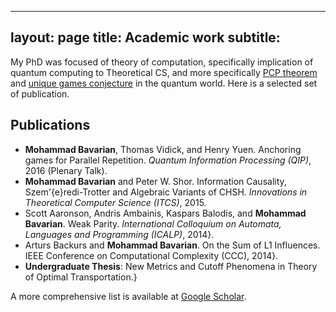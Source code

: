 ---
layout: page
title: Academic work
subtitle:
----

My PhD was focused of theory of computation, specifically implication of quantum computing to Theoretical CS, and more specifically [PCP theorem](https://en.wikipedia.org/wiki/PCP_theorem) and [unique games conjecture](https://en.wikipedia.org/wiki/Unique_games_conjecture) in the quantum world. Here is a selected set of publication.


## Publications
* **Mohammad Bavarian**, Thomas Vidick, and Henry Yuen. Anchoring games for Parallel Repetition.
_Quantum Information Processing (QIP)_, 2016 (Plenary Talk).
* **Mohammad Bavarian** and Peter W. Shor. Information Causality, Szem\'{e}redi-Trotter and Algebraic Variants of CHSH. _Innovations in Theoretical Computer Science (ITCS)_, 2015.
* Scott Aaronson, Andris Ambainis, Kaspars Balodis, and **Mohammad Bavarian**. Weak Parity. _International Colloquium on Automata, Languages and Programming (ICALP)_, 2014}.
* Arturs Backurs and **Mohammad Bavarian**. On the Sum of L1 Influences. IEEE Conference on Computational Complexity (CCC), 2014}.
* **Undergraduate Thesis**: New Metrics and Cutoff Phenomena in Theory of Optimal Transportation.} 

A more comprehensive list is available at [Google Scholar](https://scholar.google.com/citations?user=uMg7CEAAAAAJ).
